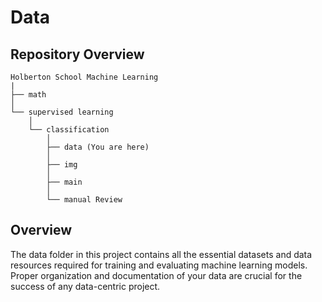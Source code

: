 # Data

## Repository Overview
```
Holberton School Machine Learning
|
├── math
│
└── supervised learning
    │
    └── classification
        │
        ├── data (You are here)
        │
        ├── img
        │
        ├── main
        │
        └── manual Review
```

## Overview
The data folder in this project contains all the essential datasets and data resources required for training and evaluating machine learning models. Proper organization and documentation of your data are crucial for the success of any data-centric project.
